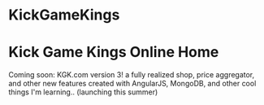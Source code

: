 # KickGameKings
<html>
<h1>Kick Game Kings Online Home</h1>
<body>

Coming soon: KGK.com version 3!
a fully realized shop, price aggregator, and other new features created with AngularJS, MongoDB, and other cool things I'm learning..
(launching this summer)

</body>
</html>

